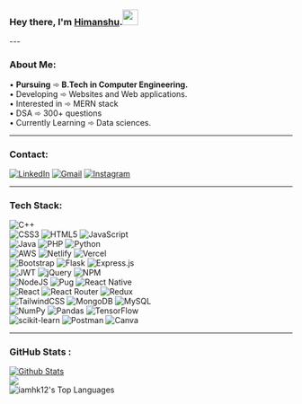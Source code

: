 <h3>Hey there, I'm <a target="_blank" href="https://hk12.netlify.app">Himanshu</a>.<img src="https://media.giphy.com/media/hvRJCLFzcasrR4ia7z/giphy.gif" width="28">
</h3>
---

### About Me:
• <b>Pursuing</b> ➾ <b> B.Tech in Computer Engineering.</b><br>
• Developing ➾ Websites and Web applications.<br>
• Interested in ➾ MERN stack<br>
• DSA ➾ 300+ questions  <br>
• Currently Learning ➾ Data sciences.

---
 
### Contact:

[![LinkedIn](https://img.shields.io/badge/-LinkedIn-0077B5?style=for-the-badge&logo=linkedin&logoColor=white)](https://www.linkedin.com/in/iamhk12/) 
[![Gmail](https://img.shields.io/badge/gmail-e0e0e0?style=for-the-badge&logo=gmail&logoColor=d54f43)](mailto:hkothari247@gmail.com) 
[![Instagram](https://img.shields.io/badge/Instagram-be2b60?style=for-the-badge&logo=instagram&logoColor=white)](https://instagram.com/_hk12)
<!-- <a href="https://www.linkedin.com/in/iamhk12/">
  <img align="left" alt="Himanshu's LinkedIN" width="40px" src="https://raw.githubusercontent.com/peterthehan/peterthehan/master/assets/linkedin.svg" />
</a> -->

<!-- <a href="https://www.instagram.com/_hk12/">
  <img align="left" alt="Himanshu's Instagram" width="40px" src="https://raw.githubusercontent.com/hussainweb/hussainweb/main/icons/instagram.png" />
</a> -->

---

### Tech Stack:
![C++](https://img.shields.io/badge/c++-%2300599C.svg?style=for-the-badge&logo=c%2B%2B&logoColor=white)<br>
![CSS3](https://img.shields.io/badge/css3-%231572B6.svg?style=for-the-badge&logo=css3&logoColor=white) 
![HTML5](https://img.shields.io/badge/html5-%23E34F26.svg?style=for-the-badge&logo=html5&logoColor=white) 
![JavaScript](https://img.shields.io/badge/javascript-%23323330.svg?style=for-the-badge&logo=javascript&logoColor=%23F7DF1E)<br>
![Java](https://img.shields.io/badge/java-%23ED8B00.svg?style=for-the-badge&logo=java&logoColor=white)
![PHP](https://img.shields.io/badge/php-%23777BB4.svg?style=for-the-badge&logo=php&logoColor=white)
![Python](https://img.shields.io/badge/python-3670A0?style=for-the-badge&logo=python&logoColor=ffdd54) <br>
![AWS](https://img.shields.io/badge/AWS-%23FF9900.svg?style=for-the-badge&logo=amazon-aws&logoColor=white)
![Netlify](https://img.shields.io/badge/netlify-%23000000.svg?style=for-the-badge&logo=netlify&logoColor=#00C7B7) 
![Vercel](https://img.shields.io/badge/vercel-%23000000.svg?style=for-the-badge&logo=vercel&logoColor=white)<br>
![Bootstrap](https://img.shields.io/badge/bootstrap-%23563D7C.svg?style=for-the-badge&logo=bootstrap&logoColor=white)
![Flask](https://img.shields.io/badge/flask-%23000.svg?style=for-the-badge&logo=flask&logoColor=white)
![Express.js](https://img.shields.io/badge/express.js-%23404d59.svg?style=for-the-badge&logo=express&logoColor=%2361DAFB) <br>
![JWT](https://img.shields.io/badge/JWT-black?style=for-the-badge&logo=JSON%20web%20tokens)
![jQuery](https://img.shields.io/badge/jquery-%230769AD.svg?style=for-the-badge&logo=jquery&logoColor=white)
![NPM](https://img.shields.io/badge/NPM-%23000000.svg?style=for-the-badge&logo=npm&logoColor=white)<br>
![NodeJS](https://img.shields.io/badge/node.js-6DA55F?style=for-the-badge&logo=node.js&logoColor=white)
![Pug](https://img.shields.io/badge/Pug-FFF?style=for-the-badge&logo=pug&logoColor=A86454)
![React Native](https://img.shields.io/badge/React_Native-20232a?style=for-the-badge&logo=react-native&logoColor=white)<br>
![React](https://img.shields.io/badge/react-%2320232a.svg?style=for-the-badge&logo=react&logoColor=%2361DAFB) 
![React Router](https://img.shields.io/badge/React_Router-CA4245?style=for-the-badge&logo=react-router&logoColor=white) 
![Redux](https://img.shields.io/badge/redux-%23593d88.svg?style=for-the-badge&logo=redux&logoColor=white)<br>
![TailwindCSS](https://img.shields.io/badge/tailwindcss-%2338B2AC.svg?style=for-the-badge&logo=tailwind-css&logoColor=white) 
![MongoDB](https://img.shields.io/badge/MongoDB-%234ea94b.svg?style=for-the-badge&logo=mongodb&logoColor=white)
![MySQL](https://img.shields.io/badge/mysql-%2300f.svg?style=for-the-badge&logo=mysql&logoColor=white) <br>
![NumPy](https://img.shields.io/badge/numpy-%23013243.svg?style=for-the-badge&logo=numpy&logoColor=white) 
![Pandas](https://img.shields.io/badge/pandas-%23150458.svg?style=for-the-badge&logo=pandas&logoColor=white)
![TensorFlow](https://img.shields.io/badge/TensorFlow-%23FF6F00.svg?style=for-the-badge&logo=TensorFlow&logoColor=white)<br>
![scikit-learn](https://img.shields.io/badge/scikit--learn-%23F7931E.svg?style=for-the-badge&logo=scikit-learn&logoColor=white) 
![Postman](https://img.shields.io/badge/Postman-FF6C37?style=for-the-badge&logo=postman&logoColor=white)
![Canva](https://img.shields.io/badge/Canva-%2300C4CC.svg?style=for-the-badge&logo=Canva&logoColor=white)

---

### GitHub Stats : 
<a href="#"><img alt="Github Stats" src="https://github-readme-stats.vercel.app/api?username=iamhk12&theme=react&show_icons=true" /></a> <br>
![](https://github-readme-streak-stats.herokuapp.com/?user=iamhk12&theme=react&hide_border=false)<br>
<img alt="iamhk12's Top Languages" src="https://github-readme-stats.vercel.app/api/top-langs/?username=iamhk12&theme=react&langs_count=16&layout=compact" />

